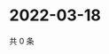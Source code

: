 # 2022-03-18

共 0 条

<!-- BEGIN WEIBO -->
<!-- 最后更新时间 Fri Mar 18 2022 18:18:22 GMT+0800 (China Standard Time) -->

<!-- END WEIBO -->
